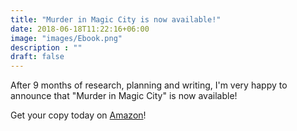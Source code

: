 ```yaml
---
title: "Murder in Magic City is now available!"
date: 2018-06-18T11:22:16+06:00
image: "images/Ebook.png"
description : ""
draft: false
---
```


After 9 months of research, planning and writing, I'm very happy to announce that "Murder in Magic City" is now available!

Get your copy today on [Amazon](https://www.amazon.com/dp/B07D66BQXR)!